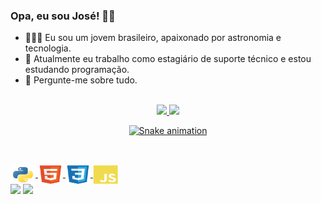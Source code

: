 ### Opa, eu sou José! 🖖🏾

- 👨🏾‍🚀 Eu sou um jovem brasileiro, apaixonado por astronomia e tecnologia. 
- 🔭 Atualmente eu trabalho como estagiário de suporte técnico e estou estudando programação. 
- 💬 Pergunte-me sobre tudo.
<br>
<div align="center">
  <a href="https://github.com/josecunha0">
  <img height="160em" src="https://github-readme-stats.vercel.app/api?username=josecunha0&show_icons=true&theme=dark&include_all_commits=true&count_private=true"/>
  <img height="160em" src="https://github-readme-stats.vercel.app/api/top-langs/?username=josecunha0&layout=compact&langs_count=7&theme=dark"/>
  
  ![Snake animation](https://github.com/josecunha0/josecunha0/blob/output/github-contribution-grid-snake.svg)
  
</div>
  
  
  ##
  
<div style="display: inline_block"><br>
  <img align="center" alt="Jose-Python" height="30" width="40" src="https://raw.githubusercontent.com/devicons/devicon/master/icons/python/python-original.svg">
  <img align="center" alt="Jose-HTML" height="30" width="40" src="https://raw.githubusercontent.com/devicons/devicon/master/icons/html5/html5-original.svg">
  <img align="center" alt="Jose-CSS" height="30" width="40" src="https://raw.githubusercontent.com/devicons/devicon/master/icons/css3/css3-original.svg">
  <img align="center" alt="Jose-Js" height="30" width="40" src="https://raw.githubusercontent.com/devicons/devicon/master/icons/javascript/javascript-plain.svg">
</div>
  
 <div>
    <a href="https://www.linkedin.com/in/jos%C3%A9-fernando-cunha-da-silva-968096176" target="_blank"><img src="https://img.shields.io/badge/-LinkedIn-%230077B5?style=for-the-badge&logo=linkedin&logoColor=white" target="_blank"></a>
    <a href = "mailto:jose.f23@alunos.ifsc.edu.br"><img src="https://img.shields.io/badge/Gmail-D14836?style=for-the-badge&logo=gmail&logoColor=white" target="_blank"></a>
</div>
